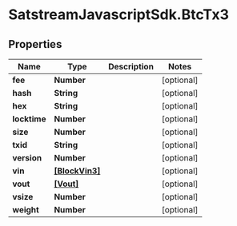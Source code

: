 # SatstreamJavascriptSdk.BtcTx3

## Properties
Name | Type | Description | Notes
------------ | ------------- | ------------- | -------------
**fee** | **Number** |  | [optional] 
**hash** | **String** |  | [optional] 
**hex** | **String** |  | [optional] 
**locktime** | **Number** |  | [optional] 
**size** | **Number** |  | [optional] 
**txid** | **String** |  | [optional] 
**version** | **Number** |  | [optional] 
**vin** | [**[BlockVin3]**](BlockVin3.md) |  | [optional] 
**vout** | [**[Vout]**](Vout.md) |  | [optional] 
**vsize** | **Number** |  | [optional] 
**weight** | **Number** |  | [optional] 
